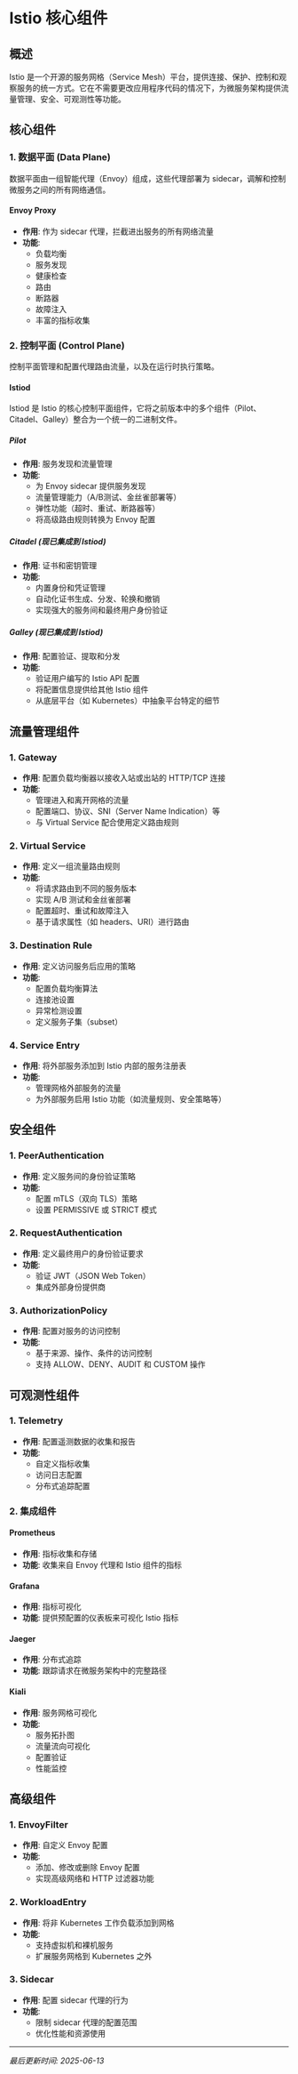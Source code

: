 # Istio 核心组件

## 概述
Istio 是一个开源的服务网格（Service Mesh）平台，提供连接、保护、控制和观察服务的统一方式。它在不需要更改应用程序代码的情况下，为微服务架构提供流量管理、安全、可观测性等功能。

## 核心组件

### 1. 数据平面 (Data Plane)
数据平面由一组智能代理（Envoy）组成，这些代理部署为 sidecar，调解和控制微服务之间的所有网络通信。

#### Envoy Proxy
- **作用**: 作为 sidecar 代理，拦截进出服务的所有网络流量
- **功能**:
  - 负载均衡
  - 服务发现
  - 健康检查
  - 路由
  - 断路器
  - 故障注入
  - 丰富的指标收集

### 2. 控制平面 (Control Plane)
控制平面管理和配置代理路由流量，以及在运行时执行策略。

#### Istiod
Istiod 是 Istio 的核心控制平面组件，它将之前版本中的多个组件（Pilot、Citadel、Galley）整合为一个统一的二进制文件。

##### Pilot
- **作用**: 服务发现和流量管理
- **功能**:
  - 为 Envoy sidecar 提供服务发现
  - 流量管理能力（A/B测试、金丝雀部署等）
  - 弹性功能（超时、重试、断路器等）
  - 将高级路由规则转换为 Envoy 配置

##### Citadel (现已集成到 Istiod)
- **作用**: 证书和密钥管理
- **功能**:
  - 内置身份和凭证管理
  - 自动化证书生成、分发、轮换和撤销
  - 实现强大的服务间和最终用户身份验证

##### Galley (现已集成到 Istiod)
- **作用**: 配置验证、提取和分发
- **功能**:
  - 验证用户编写的 Istio API 配置
  - 将配置信息提供给其他 Istio 组件
  - 从底层平台（如 Kubernetes）中抽象平台特定的细节

## 流量管理组件

### 1. Gateway
- **作用**: 配置负载均衡器以接收入站或出站的 HTTP/TCP 连接
- **功能**:
  - 管理进入和离开网格的流量
  - 配置端口、协议、SNI（Server Name Indication）等
  - 与 Virtual Service 配合使用定义路由规则

### 2. Virtual Service
- **作用**: 定义一组流量路由规则
- **功能**:
  - 将请求路由到不同的服务版本
  - 实现 A/B 测试和金丝雀部署
  - 配置超时、重试和故障注入
  - 基于请求属性（如 headers、URI）进行路由

### 3. Destination Rule
- **作用**: 定义访问服务后应用的策略
- **功能**:
  - 配置负载均衡算法
  - 连接池设置
  - 异常检测设置
  - 定义服务子集（subset）

### 4. Service Entry
- **作用**: 将外部服务添加到 Istio 内部的服务注册表
- **功能**:
  - 管理网格外部服务的流量
  - 为外部服务启用 Istio 功能（如流量规则、安全策略等）

## 安全组件

### 1. PeerAuthentication
- **作用**: 定义服务间的身份验证策略
- **功能**:
  - 配置 mTLS（双向 TLS）策略
  - 设置 PERMISSIVE 或 STRICT 模式

### 2. RequestAuthentication
- **作用**: 定义最终用户的身份验证要求
- **功能**:
  - 验证 JWT（JSON Web Token）
  - 集成外部身份提供商

### 3. AuthorizationPolicy
- **作用**: 配置对服务的访问控制
- **功能**:
  - 基于来源、操作、条件的访问控制
  - 支持 ALLOW、DENY、AUDIT 和 CUSTOM 操作

## 可观测性组件

### 1. Telemetry
- **作用**: 配置遥测数据的收集和报告
- **功能**:
  - 自定义指标收集
  - 访问日志配置
  - 分布式追踪配置

### 2. 集成组件

#### Prometheus
- **作用**: 指标收集和存储
- **功能**: 收集来自 Envoy 代理和 Istio 组件的指标

#### Grafana
- **作用**: 指标可视化
- **功能**: 提供预配置的仪表板来可视化 Istio 指标

#### Jaeger
- **作用**: 分布式追踪
- **功能**: 跟踪请求在微服务架构中的完整路径

#### Kiali
- **作用**: 服务网格可视化
- **功能**:
  - 服务拓扑图
  - 流量流向可视化
  - 配置验证
  - 性能监控

## 高级组件

### 1. EnvoyFilter
- **作用**: 自定义 Envoy 配置
- **功能**:
  - 添加、修改或删除 Envoy 配置
  - 实现高级网络和 HTTP 过滤器功能

### 2. WorkloadEntry
- **作用**: 将非 Kubernetes 工作负载添加到网格
- **功能**:
  - 支持虚拟机和裸机服务
  - 扩展服务网格到 Kubernetes 之外

### 3. Sidecar
- **作用**: 配置 sidecar 代理的行为
- **功能**:
  - 限制 sidecar 代理的配置范围
  - 优化性能和资源使用

---

*最后更新时间: 2025-06-13*
